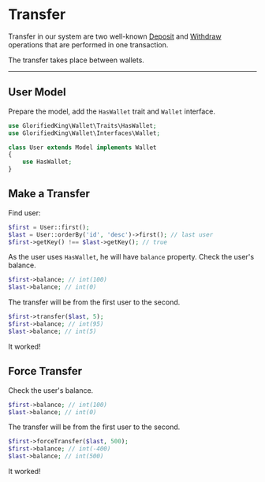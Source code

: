 # Transfer

Transfer in our system are two well-known [Deposit](deposit) and [Withdraw](withdraw) 
operations that are performed in one transaction.

The transfer takes place between wallets.

---

## User Model

Prepare the model, add the `HasWallet` trait and `Wallet` interface.

```php
use GlorifiedKing\Wallet\Traits\HasWallet;
use GlorifiedKing\Wallet\Interfaces\Wallet;

class User extends Model implements Wallet
{
    use HasWallet;
}
```

## Make a Transfer

Find user:

```php
$first = User::first(); 
$last = User::orderBy('id', 'desc')->first(); // last user
$first->getKey() !== $last->getKey(); // true
```

As the user uses `HasWallet`, he will have `balance` property. 
Check the user's balance.

```php
$first->balance; // int(100)
$last->balance; // int(0)
```

The transfer will be from the first user to the second.

```php
$first->transfer($last, 5); 
$first->balance; // int(95)
$last->balance; // int(5)
```

It worked! 

## Force Transfer

Check the user's balance.

```php
$first->balance; // int(100)
$last->balance; // int(0)
```

The transfer will be from the first user to the second.

```php
$first->forceTransfer($last, 500); 
$first->balance; // int(-400)
$last->balance; // int(500)
```

It worked! 
